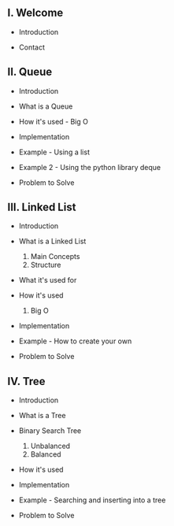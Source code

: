 ## I. Welcome

* Introduction

* Contact

## II. Queue

* Introduction

* What is a Queue

* How it's used - Big O

* Implementation

* Example - Using a list

* Example 2 - Using the python library deque

* Problem to Solve

## III. Linked List

* Introduction

* What is a Linked List
    1. Main Concepts
    2. Structure

* What it's used for

* How it's used
    1. Big O

* Implementation

* Example - How to create your own

* Problem to Solve

## IV. Tree

* Introduction

* What is a Tree

* Binary Search Tree
    1. Unbalanced
    2. Balanced

* How it's used

* Implementation

* Example - Searching and inserting into a tree

* Problem to Solve